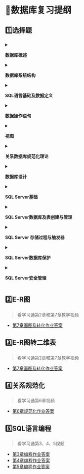 # :bookmark_tabs:数据库复习提纲
## :one:选择题
<details>
<summary>

**数据库概述**</summary>
* [基本概念和数据管理技术的发展](https://mooc1.chaoxing.com/work/selectWorkQuestionYiPiYue?courseId=222916484&workId=17773127&workAnswerId=50799069&api=1&knowledgeid=522691601&classId=51295241&oldWorkId=f169f4cfa26643058ef4ac40178a4ace&jobid=work-f169f4cfa26643058ef4ac40178a4ace&type=&isphone=false&submit=false&enc=894dc22730360349ab5c8b3ea072532f&cpi=152840282)
* [数据独立性](https://mooc1.chaoxing.com/work/selectWorkQuestionYiPiYue?courseId=222916484&workId=17773538&workAnswerId=50799070&api=1&knowledgeid=522691601&classId=51295241&oldWorkId=063c835ec27741c99f479537715c69af&jobid=work-063c835ec27741c99f479537715c69af&type=&isphone=false&submit=false&enc=ed9b7a211d0a58c00a4ba118156c832c&cpi=152840282)
</details>
<details>
<summary>

**数据库系统结构**</summary>
* [数据和数据模型](https://mooc1.chaoxing.com/work/selectWorkQuestionYiPiYue?courseId=222916484&workId=17826475&workAnswerId=50799685&api=1&knowledgeid=522691681&classId=51295241&oldWorkId=e7b462b2eb834e708e5ade80ce30c8aa&jobid=work-e7b462b2eb834e708e5ade80ce30c8aa&type=&isphone=false&submit=false&enc=6d62d1e39453f186f0a9a825831a8bda&cpi=152840282)
* [概念层数据模型（重点）](https://mooc1.chaoxing.com/work/selectWorkQuestionYiPiYue?courseId=222916484&workId=17842872&workAnswerId=50799687&api=1&knowledgeid=522691681&classId=51295241&oldWorkId=19b7abd986fd46c98da4c2c3a1833911&jobid=work-19b7abd986fd46c98da4c2c3a1833911&type=&isphone=false&submit=false&enc=d26ff1fc2c5fee4f01cf61442ec3da0d&cpi=152840282)
* [组织层数据模型（重点）](https://mooc1.chaoxing.com/work/selectWorkQuestionYiPiYue?courseId=222916484&workId=17842875&workAnswerId=50799689&api=1&knowledgeid=522691681&classId=51295241&oldWorkId=b551566e047a4d398a9b6dcf75f1f841&jobid=work-b551566e047a4d398a9b6dcf75f1f841&type=&isphone=false&submit=false&enc=f7f14aabc60986a7192b860c7253483e&cpi=152840282)
* [数据库系统的结构](https://mooc1.chaoxing.com/work/selectWorkQuestionYiPiYue?courseId=222916484&workId=17842878&workAnswerId=50799694&api=1&knowledgeid=522691681&classId=51295241&oldWorkId=d1c0ed38c9b04a43b3e00fc33f3e138f&jobid=work-d1c0ed38c9b04a43b3e00fc33f3e138f&type=&isphone=false&submit=false&enc=52aae372331d740157683055f968df4d&cpi=152840282)
</details>
<details>
<summary>

**SQL语言基础及数据定义**</summary>
* [基本概念](https://mooc1.chaoxing.com/work/selectWorkQuestionYiPiYue?courseId=222916484&workId=17747402&workAnswerId=50787650&api=1&knowledgeid=522691743&classId=51295241&oldWorkId=b8afd209f48c4071a6ba8025b0b5852e&jobid=work-b8afd209f48c4071a6ba8025b0b5852e&type=&isphone=false&submit=false&enc=cf5d6a8c0bbf40104e4fca7a2b983ce4&cpi=152840282)
* [SQL的数据类型](https://mooc1.chaoxing.com/work/selectWorkQuestionYiPiYue?courseId=222916484&workId=17851730&workAnswerId=50811722&api=1&knowledgeid=522691743&classId=51295241&oldWorkId=afb16aa322bc49b284b27cf94095576e&jobid=work-afb16aa322bc49b284b27cf94095576e&type=&isphone=false&submit=false&enc=0cbb7c68fa92f0d81b8e01f969e920d7&cpi=152840282)
* [数据定义功能（重点）](https://mooc1.chaoxing.com/work/selectWorkQuestionYiPiYue?courseId=222916484&workId=17851734&workAnswerId=50811723&api=1&knowledgeid=522691743&classId=51295241&oldWorkId=86f2beb9403045ab9660027a93478fec&jobid=work-86f2beb9403045ab9660027a93478fec&type=&isphone=false&submit=false&enc=50dd50bf3229b0491e1266d4211f1c28&cpi=152840282)
* [数据完整性（重点）](https://mooc1.chaoxing.com/work/selectWorkQuestionYiPiYue?courseId=222916484&workId=17851737&workAnswerId=50811725&api=1&knowledgeid=522691743&classId=51295241&oldWorkId=7018ab1b5b2c40a9b5e664b9b4b0466e&jobid=work-7018ab1b5b2c40a9b5e664b9b4b0466e&type=&isphone=false&submit=false&enc=ca4e1101a0da76c49e7737ede3f32e5d&cpi=152840282)
</details>
<details>
<summary>

**数据操作语句**</summary>
* [查询语句的基本结构（重点）](https://mooc1.chaoxing.com/knowledge/cards?clazzid=51295241&courseid=222916484&knowledgeid=522691814&num=0&ut=s&cpi=152840282&v=20160407-1)
* [单表查询第1部分选择表中若干列（重点）](https://mooc1.chaoxing.com/knowledge/cards?clazzid=51295241&courseid=222916484&knowledgeid=522691814&num=1&ut=s&cpi=152840282&v=20160407-1)
* [单表查询第2部分选择表中若干元组（重点](https://mooc1.chaoxing.com/work/selectWorkQuestionYiPiYue?courseId=222916484&workId=17901571&workAnswerId=50836293&api=1&knowledgeid=522691814&classId=51295241&oldWorkId=c23da0d69aad40c4a61dc13fb3b65066&jobid=work-c23da0d69aad40c4a61dc13fb3b65066&type=&isphone=false&submit=false&enc=e2cb90e9f84b068a884d45c3a5e8108b&cpi=152840282)）
* [单表查询（重点）](https://mooc1.chaoxing.com/work/selectWorkQuestionYiPiYue?courseId=222916484&workId=17901839&workAnswerId=50836295&api=1&knowledgeid=522691814&classId=51295241&oldWorkId=cd7806f6be914bd2a3c8dd1267b1f2dc&jobid=work-cd7806f6be914bd2a3c8dd1267b1f2dc&type=&isphone=false&submit=false&enc=844405025cf3b12b6f1bcbd2756d6ac8&cpi=152840282)
* [多表连接查询（重点）](https://mooc1.chaoxing.com/work/selectWorkQuestionYiPiYue?courseId=222916484&workId=17902364&workAnswerId=50836298&api=1&knowledgeid=522691814&classId=51295241&oldWorkId=fa9dca80393147c2b6d02850324833bf&jobid=work-fa9dca80393147c2b6d02850324833bf&type=&isphone=false&submit=false&enc=cb61c73b10268ce06071208cc6443dbe&cpi=152840282)
* [使用TOP限制结果（重点）](https://mooc1.chaoxing.com/work/selectWorkQuestionYiPiYue?courseId=222916484&workId=17902563&workAnswerId=50836303&api=1&knowledgeid=522691814&classId=51295241&oldWorkId=8cff2907f994481aadae00e0b96b9ee4&jobid=work-8cff2907f994481aadae00e0b96b9ee4&type=&isphone=false&submit=false&enc=4dbdf0f79731a8eb2eecb8c57788ca4f&cpi=152840282)
* [子查询](https://mooc1.chaoxing.com/work/selectWorkQuestionYiPiYue?courseId=222916484&workId=17902605&workAnswerId=50836304&api=1&knowledgeid=522691814&classId=51295241&oldWorkId=99957a4c9ea24337b7c776517fef97aa&jobid=work-99957a4c9ea24337b7c776517fef97aa&type=&isphone=false&submit=false&enc=2fbe6d1df5b6e99022c10c4f783e6f6e&cpi=152840282)
* [ 子查询数据更改功能（重点）](https://mooc1.chaoxing.com/work/selectWorkQuestionYiPiYue?courseId=222916484&workId=17902711&workAnswerId=50836306&api=1&knowledgeid=522691814&classId=51295241&oldWorkId=9ed057e44da44bc2bfb876cb5a163629&jobid=work-9ed057e44da44bc2bfb876cb5a163629&type=&isphone=false&submit=false&enc=5b6df23e89beb8cc76b8c35425e5555b&cpi=152840282)
</details>
<details>
<summary>

**视图**</summary>
* [视图概念和定义视图（重点）](https://mooc1.chaoxing.com/work/selectWorkQuestionYiPiYue?courseId=222916484&workId=17904721&workAnswerId=50911008&api=1&knowledgeid=522691935&classId=51295241&oldWorkId=0036734dc42d474d92fd142a841f8d59&jobid=work-0036734dc42d474d92fd142a841f8d59&type=&isphone=false&submit=false&enc=d1ce6754f8b67d22d86f654bfb34e828&cpi=152840282)
* [修改和删除视图、视图作用](https://mooc1.chaoxing.com/work/selectWorkQuestionYiPiYue?courseId=222916484&workId=17904765&workAnswerId=50911018&api=1&knowledgeid=522691935&classId=51295241&oldWorkId=7bc536d059894441a9b5ea294119cc30&jobid=work-7bc536d059894441a9b5ea294119cc30&type=&isphone=false&submit=false&enc=7353b5b23c4ad39434e4f6ab369ae75b&cpi=152840282)
</details>
<details>
<summary>

**关系数据库规范化理论**</summary>
* [函数依赖（重点）](https://mooc1.chaoxing.com/work/selectWorkQuestionYiPiYue?courseId=222916484&workId=17864141&workAnswerId=50915336&api=1&knowledgeid=522691996&classId=51295241&oldWorkId=a9e4d0a1b7fd409bbd7350996d73555a&jobid=work-a9e4d0a1b7fd409bbd7350996d73555a&type=&isphone=false&submit=false&enc=dd31c0d88c80f451861cbf52adcfd351&cpi=152840282)
* [关系规范化（重点）](https://mooc1.chaoxing.com/work/selectWorkQuestionYiPiYue?courseId=222916484&workId=17910696&workAnswerId=50915342&api=1&knowledgeid=522691996&classId=51295241&oldWorkId=fb155ff110df49cfbf2c5e0284ccb2b2&jobid=work-fb155ff110df49cfbf2c5e0284ccb2b2&type=&isphone=false&submit=false&enc=b108e2d615c2980b581856ea397a8fce&cpi=152840282)
</details>
<details>
<summary>

**数据库设计**</summary>
* [数据库结构设计第1小节（重点）](https://mooc1.chaoxing.com/work/selectWorkQuestionYiPiYue?courseId=222916484&workId=17975834&workAnswerId=50919995&api=1&knowledgeid=522692051&classId=51295241&oldWorkId=ea1a5ebae5d14ea984309e1a7fa2461b&jobid=work-ea1a5ebae5d14ea984309e1a7fa2461b&type=&isphone=false&submit=false&enc=682a6f30bd19da4d298b15378ee3ee5c&cpi=152840282)
* [数据库结构设计第2小节（重点）](https://mooc1.chaoxing.com/work/selectWorkQuestionYiPiYue?courseId=222916484&workId=17975843&workAnswerId=50920007&api=1&knowledgeid=522692051&classId=51295241&oldWorkId=bfc88df3f9de4a2ea6d731b9599ce322&jobid=work-bfc88df3f9de4a2ea6d731b9599ce322&type=&isphone=false&submit=false&enc=ee5bb4e87165b2b4f41a10e2c32e26e3&cpi=152840282)
* [数据库结构设计第3小节（重点）](https://mooc1.chaoxing.com/work/selectWorkQuestionYiPiYue?courseId=222916484&workId=17975860&workAnswerId=50920016&api=1&knowledgeid=522692051&classId=51295241&oldWorkId=671e451f1dec47f5a7f7a3f2878ced0e&jobid=work-671e451f1dec47f5a7f7a3f2878ced0e&type=&isphone=false&submit=false&enc=82620bc3464cf5073637eb12696adc1f&cpi=152840282)
</details>
<details>
<summary>

**SQL Server基础**</summary>
* [SQLSever平台构成](https://mooc1.chaoxing.com/work/selectWorkQuestionYiPiYue?courseId=222916484&workId=17874286&workAnswerId=50921460&api=1&knowledgeid=522691520&classId=51295241&oldWorkId=83320e31b7c2492fb28699352e1f2699&jobid=work-83320e31b7c2492fb28699352e1f2699&type=&isphone=false&submit=false&enc=9d04993c4e50a7a37509b4b5582953d9&cpi=152840282)
* [安装SQlServer](https://mooc1.chaoxing.com/work/selectWorkQuestionYiPiYue?courseId=222916484&workId=17975905&workAnswerId=50921613&api=1&knowledgeid=522691526&classId=51295241&oldWorkId=3e33bcba809b462a9f1c45c13d034b7d&jobid=work-3e33bcba809b462a9f1c45c13d034b7d&type=&isphone=false&submit=false&enc=c3cffc360af2d88b6ed0d7ca8f52fff5&cpi=152840282)
* [配置SQLServer](https://mooc1.chaoxing.com/work/selectWorkQuestionYiPiYue?courseId=222916484&workId=17744449&workAnswerId=50921622&api=1&knowledgeid=522691534&classId=51295241&oldWorkId=aaefed454f4345e298fa75cc73fffbd6&jobid=work-aaefed454f4345e298fa75cc73fffbd6&type=&isphone=false&submit=false&enc=3b97fe38669279e577343e0fbbf52a9b&cpi=152840282)
* [SQL Server Management 工具](https://mooc1.chaoxing.com/work/selectWorkQuestionYiPiYue?courseId=222916484&workId=17975941&workAnswerId=50921662&api=1&knowledgeid=522691541&classId=51295241&oldWorkId=f63d08a3b2d541a2b36627529723158c&jobid=work-f63d08a3b2d541a2b36627529723158c&type=&isphone=false&submit=false&enc=71bdb2b56673bc331eebe759dff52a24&cpi=152840282)
</details>
<details>
<summary>

**SQL Server数据库及表创建与管理**</summary>
* [SQL Server数据库概述](https://mooc1.chaoxing.com/work/selectWorkQuestionYiPiYue?courseId=222916484&workId=17975955&workAnswerId=50922535&api=1&knowledgeid=522691552&classId=51295241&oldWorkId=d462a4a69fee4d09be40b5f02f0c6091&jobid=work-d462a4a69fee4d09be40b5f02f0c6091&type=&isphone=false&submit=false&enc=c5a2144540fff1da8e2581b34fe94bfc&cpi=152840282)
* [创建数据库（重点）](https://mooc1.chaoxing.com/work/selectWorkQuestionYiPiYue?courseId=222916484&workId=17975972&workAnswerId=50922601&api=1&knowledgeid=522691573&classId=51295241&oldWorkId=d60b7490c2434e59b857a73b701db488&jobid=work-d60b7490c2434e59b857a73b701db488&type=&isphone=false&submit=false&enc=d8bfed852be135b6340c844f2b79a972&cpi=152840282)
* [基本表的创建与管理（重点）](https://mooc1.chaoxing.com/work/selectWorkQuestionYiPiYue?courseId=222916484&workId=17975995&workAnswerId=50925812&api=1&knowledgeid=522691581&classId=51295241&oldWorkId=8ae8bd8ceb664df099c67da330747d81&jobid=work-8ae8bd8ceb664df099c67da330747d81&type=&isphone=false&submit=false&enc=eb00d7976d66081e993e078a2453fa96&cpi=152840282)
</details>
<details>
<summary>

**SQL Server 存储过程与触发器**</summary>
* [SQL Server存储过程](https://mooc1.chaoxing.com/work/selectWorkQuestionYiPiYue?courseId=222916484&workId=17976013&workAnswerId=50925868&api=1&knowledgeid=522691609&classId=51295241&oldWorkId=5abca13452da4552b3198e287b255cdc&jobid=work-5abca13452da4552b3198e287b255cdc&type=&isphone=false&submit=false&enc=358486983635866e326db6a97f201699&cpi=152840282)
* [SQL Server触发器](https://mooc1.chaoxing.com/work/selectWorkQuestionYiPiYue?courseId=222916484&workId=17976027&workAnswerId=50927221&api=1&knowledgeid=522691624&classId=51295241&oldWorkId=7cf93199efe44a549889d4e46eb417d6&jobid=work-7cf93199efe44a549889d4e46eb417d6&type=&isphone=false&submit=false&enc=91ebdaf53185ffb261d92aad5f6710b1&cpi=152840282)
</details>
<details>
<summary>

**SQL Server数据库保护**</summary>
* [事务](https://mooc1.chaoxing.com/work/selectWorkQuestionYiPiYue?courseId=222916484&workId=17976048&workAnswerId=50927332&api=1&knowledgeid=522691627&classId=51295241&oldWorkId=14acf6525e0d451c8d8ad5b555b5b345&jobid=work-14acf6525e0d451c8d8ad5b555b5b345&type=&isphone=false&submit=false&enc=4a2bf4ec02cb5a48977270e160b88906&cpi=152840282)
* [并发控制](https://mooc1.chaoxing.com/work/selectWorkQuestionYiPiYue?courseId=222916484&workId=17976069&workAnswerId=50927469&api=1&knowledgeid=522691635&classId=51295241&oldWorkId=0896a89f5d8f48dc82c16186d9ff92c9&jobid=work-0896a89f5d8f48dc82c16186d9ff92c9&type=&isphone=false&submit=false&enc=b2a3a0a3dce5dbb7553ade3c02bbda3e&cpi=152840282)
* [备份数据库](https://mooc1.chaoxing.com/work/selectWorkQuestionYiPiYue?courseId=222916484&workId=17976082&workAnswerId=50927613&api=1&knowledgeid=522691644&classId=51295241&oldWorkId=efde8b0551484aa5b9a9bc9a43b2a712&jobid=work-efde8b0551484aa5b9a9bc9a43b2a712&type=&isphone=false&submit=false&enc=e3cc62c31c800aa1592727ed8166fa0e&cpi=152840282)
* [恢复数据库](https://mooc1.chaoxing.com/work/selectWorkQuestionYiPiYue?courseId=222916484&workId=17976101&workAnswerId=50927655&api=1&knowledgeid=522691662&classId=51295241&oldWorkId=df206fe74e0a40399f700a2773bd7ffa&jobid=work-df206fe74e0a40399f700a2773bd7ffa&type=&isphone=false&submit=false&enc=fdb497d77fdf12ba386f7af81f3a304b&cpi=152840282)
</details>
<details>
<summary>

**SQL Server安全管理**</summary>
* [安全控制](https://mooc1.chaoxing.com/work/selectWorkQuestionYiPiYue?courseId=222916484&workId=17976116&workAnswerId=50927684&api=1&knowledgeid=522691642&classId=51295241&oldWorkId=608179c5a09b4fc499f420210af59c3b&jobid=work-608179c5a09b4fc499f420210af59c3b&type=&isphone=false&submit=false&enc=536f499c5354a46d2d1162130ca157b1&cpi=152840282)
* [登录名](https://mooc1.chaoxing.com/work/selectWorkQuestionYiPiYue?courseId=222916484&workId=17812068&workAnswerId=50927816&api=1&knowledgeid=522691653&classId=51295241&oldWorkId=9cfad0b1d93c4e0d99cc790ea19419d5&jobid=work-9cfad0b1d93c4e0d99cc790ea19419d5&type=&isphone=false&submit=false&enc=7a1488a82aab009b7aeac4992c84d2d3&cpi=152840282)
* [数据库用户](https://mooc1.chaoxing.com/work/selectWorkQuestionYiPiYue?courseId=222916484&workId=17976152&workAnswerId=50927879&api=1&knowledgeid=522691669&classId=51295241&oldWorkId=6a4aedc481fb4ad7a254365d0572b863&jobid=work-6a4aedc481fb4ad7a254365d0572b863&type=&isphone=false&submit=false&enc=55576bf05941124cbbb4dc4ba055f794&cpi=152840282)
* [权限管理](https://mooc1.chaoxing.com/work/selectWorkQuestionYiPiYue?courseId=222916484&workId=17976175&workAnswerId=50927928&api=1&knowledgeid=522691713&classId=51295241&oldWorkId=c494723ea1584435a37ae251ebd1e811&jobid=work-c494723ea1584435a37ae251ebd1e811&type=&isphone=false&submit=false&enc=076c5cdd856c0c8bd6cdffc7361098d3&cpi=152840282)
* [角色](https://mooc1.chaoxing.com/work/selectWorkQuestionYiPiYue?courseId=222916484&workId=17976189&workAnswerId=50928025&api=1&knowledgeid=522691718&classId=51295241&oldWorkId=2e1e6ae9d4224701b2e6dd5fa78be0bf&jobid=work-2e1e6ae9d4224701b2e6dd5fa78be0bf&type=&isphone=false&submit=false&enc=4493da6f70229b91b72644d864f45a07&cpi=152840282)
</details>

## :two:E-R图
>看学习通第2章和第7章教学视频
* [第7章画图及转化作业答案](https://mooc1.chaoxing.com/knowledge/cards?clazzid=51295241&courseid=222916484&knowledgeid=522692093&num=0&ut=s&cpi=152840282&v=20160407-1)
## :three:E-R图转二维表
>看学习通第2章和第7章教学视频
* [第7章画图及转化作业答案](https://mooc1.chaoxing.com/knowledge/cards?clazzid=51295241&courseid=222916484&knowledgeid=522692093&num=0&ut=s&cpi=152840282&v=20160407-1)
## :four:关系规范化
>看学习通第6章视频
* [第6章规范化作业答案](https://mooc1.chaoxing.com/knowledge/cards?clazzid=51295241&courseid=222916484&knowledgeid=522692047&num=0&ut=s&cpi=152840282&v=20160407-1)
## :five:SQL语言编程
>看学习通第3、4、5视频
* [第3章编程作业答案](https://mooc1.chaoxing.com/knowledge/cards?clazzid=51295241&courseid=222916484&knowledgeid=522691812&num=0&ut=s&cpi=152840282&v=20160407-1)
* [第4章编程作业答案](https://mooc1.chaoxing.com/knowledge/cards?clazzid=51295241&courseid=222916484&knowledgeid=522691931&num=0&ut=s&cpi=152840282&v=20160407-1)
* [第5章编程作业答案](https://mooc1.chaoxing.com/knowledge/cards?clazzid=51295241&courseid=222916484&knowledgeid=522691990&num=0&ut=s&cpi=152840282&v=20160407-1)